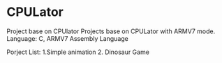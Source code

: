 # CPULator
Project base on CPUlator 
  Projects base on CPULator with ARMV7 mode.
  Language: C, ARMV7 Assembly Language
  
  Porject List: 
                1.Simple animation
                2. Dinosaur Game
                